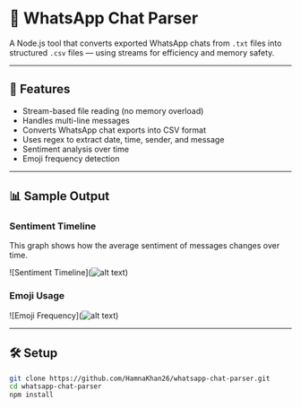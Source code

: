 # 💬 WhatsApp Chat Parser

A Node.js tool that converts exported WhatsApp chats from `.txt` files into structured `.csv` files — using streams for efficiency and memory safety.

---

## 🚀 Features

- Stream-based file reading (no memory overload)
- Handles multi-line messages
- Converts WhatsApp chat exports into CSV format
- Uses regex to extract date, time, sender, and message
- Sentiment analysis over time
- Emoji frequency detection

---

## 📊 Sample Output

### Sentiment Timeline
This graph shows how the average sentiment of messages changes over time.

![Sentiment Timeline](![alt text](image.png))

### Emoji Usage
![Emoji Frequency](![alt text](image-1.png))

---

## 🛠️ Setup

```bash
git clone https://github.com/HamnaKhan26/whatsapp-chat-parser.git
cd whatsapp-chat-parser
npm install
